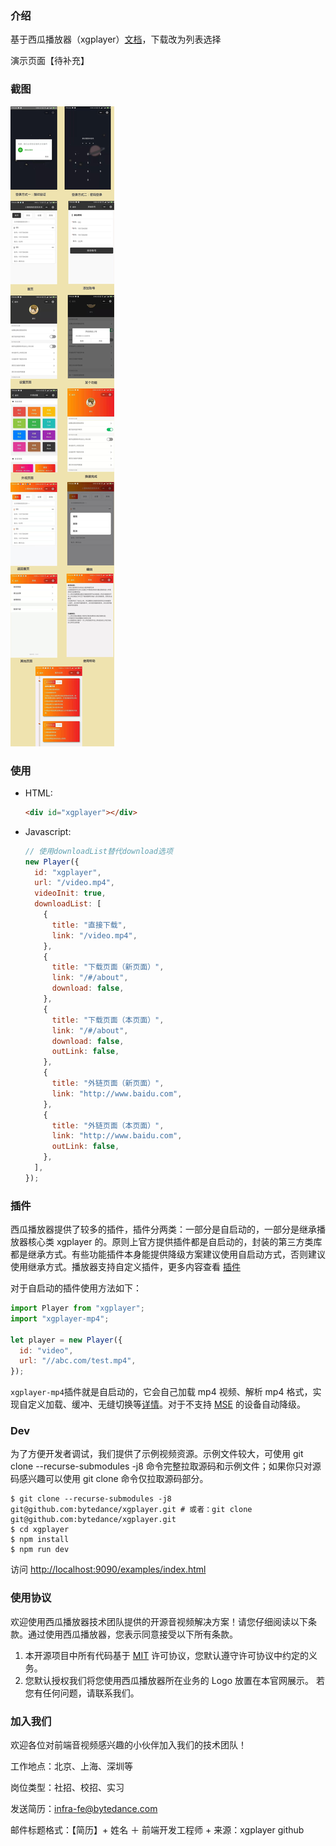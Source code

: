### 介绍

基于西瓜播放器（xgplayer）[文档](http://h5player.bytedance.com/)，下载改为列表选择

演示页面【待补充】

### 截图

![截图](https://github.com/rrcj123/My-Password-Book/blob/master/images/My-Password-Book.jpg)

### 使用

- HTML:

  ```html
  <div id="xgplayer"></div>
  ```

- Javascript:

  ```js
  // 使用downloadList替代download选项
  new Player({
    id: "xgplayer",
    url: "/video.mp4",
    videoInit: true,
    downloadList: [
      {
        title: "直接下载",
        link: "/video.mp4",
      },
      {
        title: "下载页面（新页面）",
        link: "/#/about",
        download: false,
      },
      {
        title: "下载页面（本页面）",
        link: "/#/about",
        download: false,
        outLink: false,
      },
      {
        title: "外链页面（新页面）",
        link: "http://www.baidu.com",
      },
      {
        title: "外链页面（本页面）",
        link: "http://www.baidu.com",
        outLink: false,
      },
    ],
  });
  ```

### 插件

西瓜播放器提供了较多的插件，插件分两类：一部分是自启动的，一部分是继承播放器核心类 xgplayer 的。原则上官方提供插件都是自启动的，封装的第三方类库都是继承方式。有些功能插件本身能提供降级方案建议使用自启动方式，否则建议使用继承方式。播放器支持自定义插件，更多内容查看 [插件](http://h5player.bytedance.com/plugins/)

对于自启动的插件使用方法如下：

```js
import Player from "xgplayer";
import "xgplayer-mp4";

let player = new Player({
  id: "video",
  url: "//abc.com/test.mp4",
});
```

<code>xgplayer-mp4</code>插件就是自启动的，它会自己加载 mp4 视频、解析 mp4 格式，实现自定义加载、缓冲、无缝切换等[详情](<(http://h5player.bytedance.com/plugins/#xgplayer-mp4)>)。对于不支持 [MSE](https://www.w3.org/TR/media-source/) 的设备自动降级。

### Dev

为了方便开发者调试，我们提供了示例视频资源。示例文件较大，可使用 git clone --recurse-submodules -j8 命令完整拉取源码和示例文件；如果你只对源码感兴趣可以使用 git clone 命令仅拉取源码部分。

```
$ git clone --recurse-submodules -j8 git@github.com:bytedance/xgplayer.git # 或者：git clone git@github.com:bytedance/xgplayer.git
$ cd xgplayer
$ npm install
$ npm run dev
```

访问 [http://localhost:9090/examples/index.html](http://localhost:9090/examples/index.html)

### 使用协议

欢迎使用西瓜播放器技术团队提供的开源音视频解决方案！请您仔细阅读以下条款。通过使用西瓜播放器，您表示同意接受以下所有条款。

1. 本开源项目中所有代码基于 [MIT](http://opensource.org/licenses/MIT) 许可协议，您默认遵守许可协议中约定的义务。
2. 您默认授权我们将您使用西瓜播放器所在业务的 Logo 放置在本官网展示。
   若您有任何问题，请联系我们。

### 加入我们

欢迎各位对前端音视频感兴趣的小伙伴加入我们的技术团队！

工作地点：北京、上海、深圳等

岗位类型：社招、校招、实习

发送简历：infra-fe@bytedance.com

邮件标题格式：【简历】+ 姓名 ＋ 前端开发工程师 + 来源：xgplayer github
